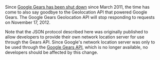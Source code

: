 Since [Google Gears has been shut down](http://gearsblog.blogspot.com/2011/03/stopping-gears.html)  since March 2011, the time has come to also say goodbye to the Geolocation API that powered Google Gears. The Google Gears Geolocation API will stop responding to requests on November 17, 2012.

Note that the JSON protocol described here was originally published to allow developers to provide their own network location server for use through the Gears API. Since Google's network location server was only to be used through the [Google Gears API](https://developers.google.com/gears/), which is no longer available, no developers should be affected by this change.
